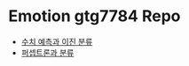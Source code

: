 # Emotion gtg7784 Repo

- [수치 예측과 이진 분류](https://github.com/Emotion-2019/gtg7784/blob/master/markdown/191104.md)
- [퍼셉트론과 분류](https://github.com/Emotion-2019/gtg7784/blob/master/markdown/191106.md)
